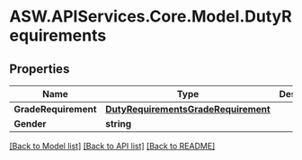 # ASW.APIServices.Core.Model.DutyRequirements
## Properties

Name | Type | Description | Notes
------------ | ------------- | ------------- | -------------
**GradeRequirement** | [**DutyRequirementsGradeRequirement**](DutyRequirementsGradeRequirement.md) |  | [optional] 
**Gender** | **string** |  | [optional] 

[[Back to Model list]](../README.md#documentation-for-models) [[Back to API list]](../README.md#documentation-for-api-endpoints) [[Back to README]](../README.md)

